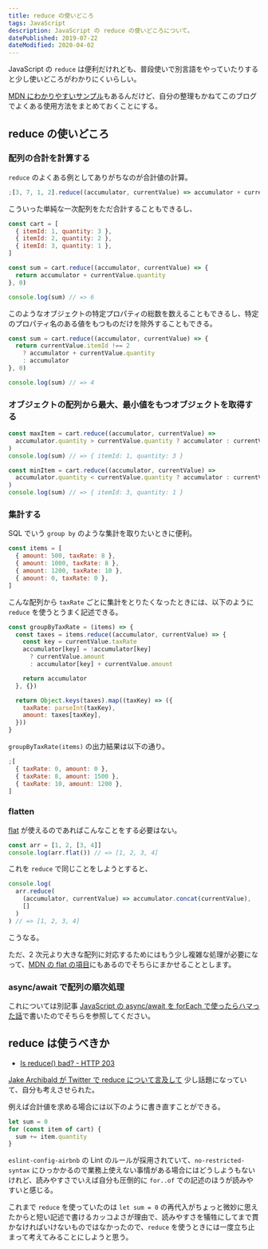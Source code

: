 ```yaml
---
title: reduce の使いどころ
tags: JavaScript
description: JavaScript の reduce の使いどころについて。
datePublished: 2019-07-22
dateModified: 2020-04-02
---
```


JavaScript の `reduce` は便利だけれども、普段使いで別言語をやっていたりすると少し使いどころがわかりにくいらしい。

[MDN にわかりやすいサンプル](https://developer.mozilla.org/ja/docs/Web/JavaScript/Reference/Global_Objects/Array/reduce)もあるんだけど、自分の整理もかねてこのブログでよくある使用方法をまとめておくことにする。

## reduce の使いどころ

### 配列の合計を計算する

`reduce` のよくある例としてありがちなのが合計値の計算。

```js
;[3, 7, 1, 2].reduce((accumulator, currentValue) => accumulator + currentValue) // => 13
```

こういった単純な一次配列をただ合計することもできるし、

```js
const cart = [
  { itemId: 1, quantity: 3 },
  { itemId: 2, quantity: 2 },
  { itemId: 3, quantity: 1 },
]

const sum = cart.reduce((accumulator, currentValue) => {
  return accumulator + currentValue.quantity
}, 0)

console.log(sum) // => 6
```

このようなオブジェクトの特定プロパティの総数を数えることもできるし、特定のプロパティ名のある値をもつものだけを除外することもできる。

```js
const sum = cart.reduce((accumulator, currentValue) => {
  return currentValue.itemId !== 2
    ? accumulator + currentValue.quantity
    : accumulator
}, 0)

console.log(sum) // => 4
```

### オブジェクトの配列から最大、最小値をもつオブジェクトを取得する

```js
const maxItem = cart.reduce((accumulator, currentValue) =>
  accumulator.quantity > currentValue.quantity ? accumulator : currentValue
)
console.log(sum) // => { itemId: 1, quantity: 3 }

const minItem = cart.reduce((accumulator, currentValue) =>
  accumulator.quantity < currentValue.quantity ? accumulator : currentValue
)
console.log(sum) // => { itemId: 3, quantity: 1 }
```

### 集計する

SQL でいう `group by` のような集計を取りたいときに便利。

```js
const items = [
  { amount: 500, taxRate: 8 },
  { amount: 1000, taxRate: 8 },
  { amount: 1200, taxRate: 10 },
  { amount: 0, taxRate: 0 },
]
```

こんな配列から `taxRate` ごとに集計をとりたくなったときには、以下のように `reduce` を使うとうまく記述できる。

```js
const groupByTaxRate = (items) => {
  const taxes = items.reduce((accumulator, currentValue) => {
    const key = currentValue.taxRate
    accumulator[key] = !accumulator[key]
      ? currentValue.amount
      : accumulator[key] + currentValue.amount

    return accumulator
  }, {})

  return Object.keys(taxes).map((taxKey) => ({
    taxRate: parseInt(taxKey),
    amount: taxes[taxKey],
  }))
}
```

`groupByTaxRate(items)` の出力結果は以下の通り。

```js
;[
  { taxRate: 0, amount: 0 },
  { taxRate: 8, amount: 1500 },
  { taxRate: 10, amount: 1200 },
]
```

### flatten

[flat](https://developer.mozilla.org/ja/docs/Web/JavaScript/Reference/Global_Objects/Array/flat) が使えるのであればこんなことをする必要はない。

```js
const arr = [1, 2, [3, 4]]
console.log(arr.flat()) // => [1, 2, 3, 4]
```

これを `reduce` で同じことをしようとすると、

```js
console.log(
  arr.reduce(
    (accumulator, currentValue) => accumulator.concat(currentValue),
    []
  )
) // => [1, 2, 3, 4]
```

こうなる。

ただ、2 次元より大きな配列に対応するためにはもう少し複雑な処理が必要になって、[MDN の flat の項目](https://developer.mozilla.org/ja/docs/Web/JavaScript/Reference/Global_Objects/Array/flat#reduce_and_concat)にもあるのでそちらにまかせることとします。

### async/await で配列の順次処理

これについては別記事 [JavaScript の async/await を forEach で使ったらハマった話](/blog/async-await-higher-order-function/)で書いたのでそちらを参照してください。

## reduce は使うべきか

- [Is reduce() bad? - HTTP 203](https://www.youtube.com/watch?v=qaGjS7-qWzg)

[Jake Archibald が Twitter で reduce について言及して](https://twitter.com/jaffathecake/status/1213077702300852224) 少し話題になっていて、自分も考えさせられた。

例えば合計値を求める場合には以下のように書き直すことができる。

```js
let sum = 0
for (const item of cart) {
  sum += item.quantity
}
```

`eslint-config-airbnb` の Lint のルールが採用されていて、`no-restricted-syntax` にひっかかるので業務上使えない事情がある場合にはどうしようもないけれど、読みやすさでいえば自分も圧倒的に `for..of` での記述のほうが読みやすいと感じる。

これまで `reduce` を使っていたのは `let sum = 0` の再代入がちょっと微妙に思えたからと短い記述で書けるカッコよさが理由で、読みやすさを犠牲にしてまで貫かなければいけないものではなかったので、`reduce` を使うときには一度立ち止まって考えてみることにしようと思う。
